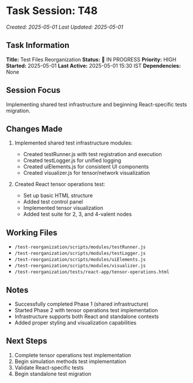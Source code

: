 # Task Session: T48
*Created: 2025-05-01*
*Last Updated: 2025-05-01*

## Task Information
**Title:** Test Files Reorganization
**Status:** 🔄 IN PROGRESS
**Priority:** HIGH
**Started:** 2025-05-01
**Last Active:** 2025-05-01 15:30 IST
**Dependencies:** None

## Session Focus
Implementing shared test infrastructure and beginning React-specific tests migration.

## Changes Made
1. Implemented shared test infrastructure modules:
   - Created testRunner.js with test registration and execution
   - Created testLogger.js for unified logging
   - Created uiElements.js for consistent UI components
   - Created visualizer.js for tensor/network visualization

2. Created React tensor operations test:
   - Set up basic HTML structure
   - Added test control panel
   - Implemented tensor visualization
   - Added test suite for 2, 3, and 4-valent nodes

## Working Files
- `/test-reorganization/scripts/modules/testRunner.js`
- `/test-reorganization/scripts/modules/testLogger.js`
- `/test-reorganization/scripts/modules/uiElements.js`
- `/test-reorganization/scripts/modules/visualizer.js`
- `/test-reorganization/tests/react-app/tensor-operations.html`

## Notes
- Successfully completed Phase 1 (shared infrastructure)
- Started Phase 2 with tensor operations test implementation
- Infrastructure supports both React and standalone contexts
- Added proper styling and visualization capabilities

## Next Steps
1. Complete tensor operations test implementation
2. Begin simulation methods test implementation
3. Validate React-specific tests
4. Begin standalone test migration